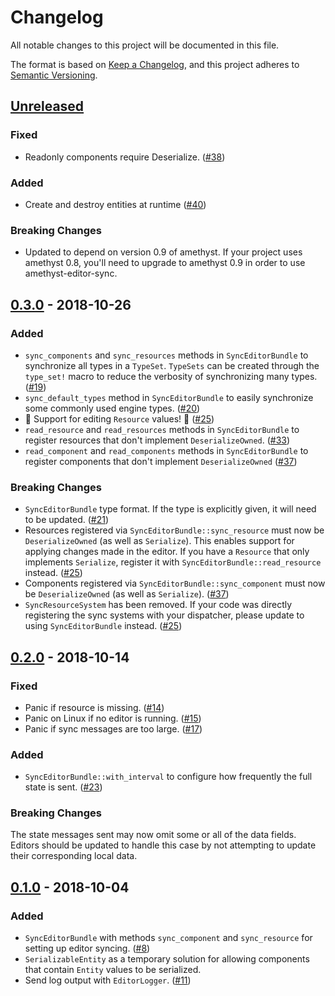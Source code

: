 # Changelog
All notable changes to this project will be documented in this file.

The format is based on [Keep a Changelog](https://keepachangelog.com/en/1.0.0/),
and this project adheres to [Semantic Versioning](https://semver.org/spec/v2.0.0.html).

## [Unreleased]

### Fixed

* Readonly components require Deserialize. ([#38])

### Added

* Create and destroy entities at runtime ([#40])

### Breaking Changes

* Updated to depend on version 0.9 of amethyst. If your project uses amethyst 0.8, you'll
  need to upgrade to amethyst 0.9 in order to use amethyst-editor-sync.

[#38]: https://github.com/randomPoison/amethyst-editor-sync/issues/38
[#40]: https://github.com/randomPoison/amethyst-editor-sync/pull/40

## [0.3.0] - 2018-10-26

### Added

* `sync_components` and `sync_resources` methods in `SyncEditorBundle` to synchronize all types
  in a `TypeSet`. `TypeSets` can be created through the `type_set!` macro to reduce the verbosity
  of synchronizing many types. ([#19])
* `sync_default_types` method in `SyncEditorBundle` to easily synchronize some commonly used
  engine types. ([#20])
* :tada: Support for editing `Resource` values! :tada: ([#25])
* `read_resource` and `read_resources` methods in `SyncEditorBundle` to register resources that
  don't implement `DeserializeOwned`. ([#33])
* `read_component` and `read_components` methods in `SyncEditorBundle` to register components that
  don't implement `DeserializeOwned` ([#37])

### Breaking Changes

* `SyncEditorBundle` type format. If the type is explicitly given, it will need to be updated. ([#21])
* Resources registered via `SyncEditorBundle::sync_resource` must now be `DeserializeOwned` (as
  well as `Serialize`). This enables support for applying changes made in the editor. If you have
  a `Resource` that only implements `Serialize`, register it with `SyncEditorBundle::read_resource`
  instead. ([#25])
* Components registered via `SyncEditorBundle::sync_component` must now be `DeserializeOwned` (as
  well as `Serialize`). ([#37])
* `SyncResourceSystem` has been removed. If your code was directly registering the sync systems
  with your dispatcher, please update to using `SyncEditorBundle` instead. ([#25])

[#19]: https://github.com/randomPoison/amethyst-editor-sync/issues/19
[#20]: https://github.com/randomPoison/amethyst-editor-sync/issues/20
[#21]: https://github.com/randomPoison/amethyst-editor-sync/pull/21
[#25]: https://github.com/randomPoison/amethyst-editor-sync/pull/25
[#33]: https://github.com/randomPoison/amethyst-editor-sync/pull/33
[#37]: https://github.com/randomPoison/amethyst-editor-sync/pull/37

## [0.2.0] - 2018-10-14

### Fixed

* Panic if resource is missing. ([#14])
* Panic on Linux if no editor is running. ([#15])
* Panic if sync messages are too large. ([#17])

### Added

* `SyncEditorBundle::with_interval` to configure how frequently the full state is sent. ([#23])

### Breaking Changes

The state messages sent may now omit some or all of the data fields. Editors should be updated to
handle this case by not attempting to update their corresponding local data.

[#14]: https://github.com/randomPoison/amethyst-editor-sync/pull/14
[#15]: https://github.com/randomPoison/amethyst-editor-sync/issues/15
[#17]: https://github.com/randomPoison/amethyst-editor-sync/pull/17
[#23]: https://github.com/randomPoison/amethyst-editor-sync/pull/23

## [0.1.0] - 2018-10-04

### Added

* `SyncEditorBundle` with methods `sync_component` and `sync_resource` for setting up editor syncing. ([#8])
* `SerializableEntity` as a temporary solution for allowing components that contain `Entity` values to be serialized.
* Send log output with `EditorLogger`. ([#11])

[#8]: https://github.com/randomPoison/amethyst-editor-sync/pull/8
[#11]: https://github.com/randomPoison/amethyst-editor-sync/pull/11

[Unreleased]: https://github.com/randomPoison/amethyst-editor-sync/compare/v0.3.0...HEAD
[0.3.0]: https://github.com/randomPoison/amethyst-editor-sync/compare/v0.2.0...v0.3.0
[0.2.0]: https://github.com/randomPoison/amethyst-editor-sync/compare/v0.1.0...v0.2.0
[0.1.0]: https://github.com/randomPoison/amethyst-editor-sync/compare/a1a710124bd7d2a132e49433596ee48420729e69...v0.1.0
